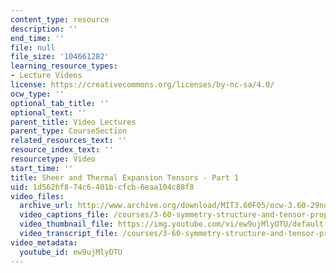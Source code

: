 ```yaml
---
content_type: resource
description: ''
end_time: ''
file: null
file_size: '104661282'
learning_resource_types:
- Lecture Videos
license: https://creativecommons.org/licenses/by-nc-sa/4.0/
ocw_type: ''
optional_tab_title: ''
optional_text: ''
parent_title: Video Lectures
parent_type: CourseSection
related_resources_text: ''
resource_index_text: ''
resourcetype: Video
start_time: ''
title: Sheer and Thermal Expansion Tensors - Part 1
uid: 1d562bf8-74c6-401b-cfcb-6eaa104c88f8
video_files:
  archive_url: http://www.archive.org/download/MIT3.60F05/ocw-3.60-29nov2005-pt1-220k.mp4
  video_captions_file: /courses/3-60-symmetry-structure-and-tensor-properties-of-materials-fall-2005/8f54577662495626b291aaeca75a08cd_ew9ujMlyOTU.vtt
  video_thumbnail_file: https://img.youtube.com/vi/ew9ujMlyOTU/default.jpg
  video_transcript_file: /courses/3-60-symmetry-structure-and-tensor-properties-of-materials-fall-2005/98c1b558e183e749960a8babb250b01e_ew9ujMlyOTU.pdf
video_metadata:
  youtube_id: ew9ujMlyOTU
---
```


